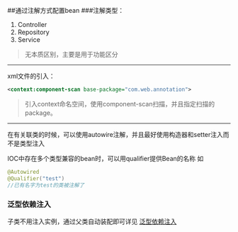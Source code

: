 ##通过注解方式配置bean
###注解类型：
1. Controller
2. Repository
3. Service
>无本质区别，主要是用于功能区分
---
xml文件的引入：
```xml
<context:component-scan base-package="com.web.annotation">
```
>引入context命名空间，使用component-scan扫描，并且指定扫描的package。
---
在有关联类的时候，可以使用autowire注解，并且最好使用构造器和setter注入而不是类型注入

IOC中存在多个类型兼容的bean时，可以用qualifier提供Bean的名称
如
```java
@Autowired
@Qualifier("test")
//已有名字为test的类被注解了
```

### 泛型依赖注入
子类不用注入实例，通过父类自动装配即可详见
[泛型依赖注入](https://www.cnblogs.com/solverpeng/p/5687304.html)


